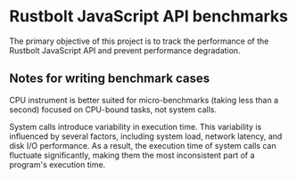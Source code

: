 # Rustbolt JavaScript API benchmarks

The primary objective of this project is to track the performance of the Rustbolt JavaScript API and prevent performance degradation.

## Notes for writing benchmark cases

CPU instrument is better suited for micro-benchmarks (taking less than a second) focused on CPU-bound tasks, not system calls.

System calls introduce variability in execution time. This variability is influenced by several factors, including system load, network latency, and disk I/O performance. As a result, the execution time of system calls can fluctuate significantly, making them the most inconsistent part of a program's execution time.
